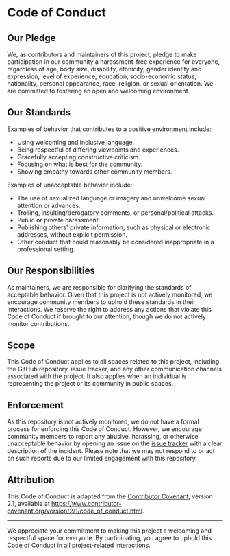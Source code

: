 # Code of Conduct

## Our Pledge

We, as contributors and maintainers of this project, pledge to make participation in our community a harassment-free experience for everyone, regardless of age, body size, disability, ethnicity, gender identity and expression, level of experience, education, socio-economic status, nationality, personal appearance, race, religion, or sexual orientation. We are committed to fostering an open and welcoming environment.

## Our Standards

Examples of behavior that contributes to a positive environment include:

- Using welcoming and inclusive language.
- Being respectful of differing viewpoints and experiences.
- Gracefully accepting constructive criticism.
- Focusing on what is best for the community.
- Showing empathy towards other community members.

Examples of unacceptable behavior include:

- The use of sexualized language or imagery and unwelcome sexual attention or advances.
- Trolling, insulting/derogatory comments, or personal/political attacks.
- Public or private harassment.
- Publishing others' private information, such as physical or electronic addresses, without explicit permission.
- Other conduct that could reasonably be considered inappropriate in a professional setting.

## Our Responsibilities

As maintainers, we are responsible for clarifying the standards of acceptable behavior. Given that this project is not actively monitored, we encourage community members to uphold these standards in their interactions. We reserve the right to address any actions that violate this Code of Conduct if brought to our attention, though we do not actively monitor contributions.

## Scope

This Code of Conduct applies to all spaces related to this project, including the GitHub repository, issue tracker, and any other communication channels associated with the project. It also applies when an individual is representing the project or its community in public spaces.

## Enforcement

As this repository is not actively monitored, we do not have a formal process for enforcing this Code of Conduct. However, we encourage community members to report any abusive, harassing, or otherwise unacceptable behavior by opening an issue on the [issue tracker](https://github.com/your-repo/issues) with a clear description of the incident. Please note that we may not respond to or act on such reports due to our limited engagement with this repository.

## Attribution

This Code of Conduct is adapted from the [Contributor Covenant](https://www.contributor-covenant.org), version 2.1, available at https://www.contributor-covenant.org/version/2/1/code_of_conduct.html.

---

We appreciate your commitment to making this project a welcoming and respectful space for everyone. By participating, you agree to uphold this Code of Conduct in all project-related interactions.